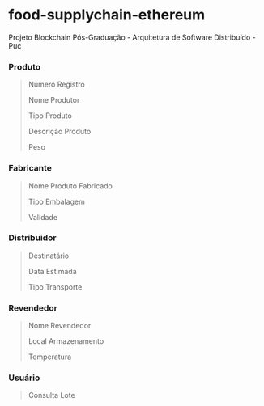 # food-supplychain-ethereum
Projeto Blockchain Pós-Graduação - Arquitetura de Software Distribuído - Puc


### Produto
>Número Registro
>
>Nome Produtor
>
>Tipo Produto
>
>Descrição Produto
>
>Peso

### Fabricante
>Nome Produto Fabricado
>
>Tipo Embalagem
>
>Validade

### Distribuidor
>Destinatário
>
>Data Estimada
>
>Tipo Transporte

### Revendedor
>Nome Revendedor
>
>Local Armazenamento
>
>Temperatura

### Usuário
>Consulta Lote
